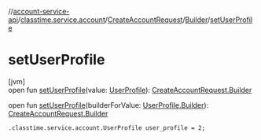 //[account-service-api](../../../../index.md)/[classtime.service.account](../../index.md)/[CreateAccountRequest](../index.md)/[Builder](index.md)/[setUserProfile](set-user-profile.md)

# setUserProfile

[jvm]\
open fun [setUserProfile](set-user-profile.md)(value: [UserProfile](../../-user-profile/index.md)): [CreateAccountRequest.Builder](index.md)

open fun [setUserProfile](set-user-profile.md)(builderForValue: [UserProfile.Builder](../../-user-profile/-builder/index.md)): [CreateAccountRequest.Builder](index.md)

`.classtime.service.account.UserProfile user_profile = 2;`
